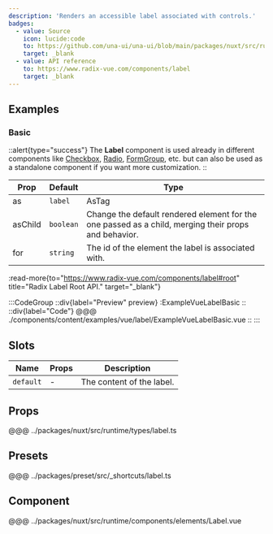 ```yaml
---
description: 'Renders an accessible label associated with controls.'
badges:
  - value: Source
    icon: lucide:code
    to: https://github.com/una-ui/una-ui/blob/main/packages/nuxt/src/runtime/components/elements/Label.vue
    target: _blank
  - value: API reference
    to: https://www.radix-vue.com/components/label
    target: _blank
---
```


## Examples

### Basic

::alert{type="success"}
The **Label** component is used already in different components like [Checkbox](checkbox), [Radio](radio), [FormGroup](form-group), etc. but can also be used as a standalone component if you want more customization.
::

| Prop    | Default   | Type                                                                                                 |
| ------- | --------- | ---------------------------------------------------------------------------------------------------- |
| as      | `label`   | AsTag                                                                                                | Component |
| asChild | `boolean` | Change the default rendered element for the one passed as a child, merging their props and behavior. |
| for     | `string`  | The id of the element the label is associated with.                                                  |

:read-more{to="https://www.radix-vue.com/components/label#root" title="Radix Label Root API." target="_blank"}

:::CodeGroup
::div{label="Preview" preview}
  :ExampleVueLabelBasic
::
::div{label="Code"}
@@@ ./components/content/examples/vue/label/ExampleVueLabelBasic.vue
::
:::

## Slots

| Name      | Props | Description               |
| --------- | ----- | ------------------------- |
| `default` | -     | The content of the label. |

## Props
@@@ ../packages/nuxt/src/runtime/types/label.ts

## Presets
@@@ ../packages/preset/src/_shortcuts/label.ts

## Component
@@@ ../packages/nuxt/src/runtime/components/elements/Label.vue
